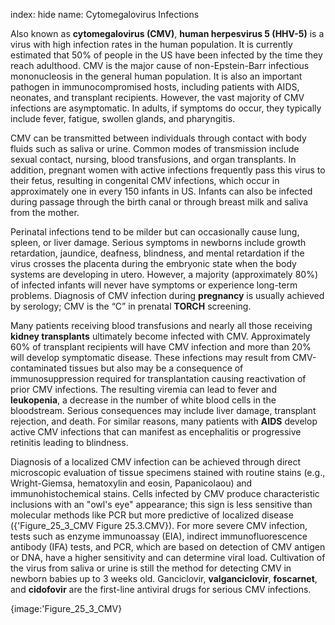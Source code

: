 index: hide
name: Cytomegalovirus Infections

Also known as  **cytomegalovirus (CMV)**,  **human herpesvirus 5 (HHV-5)** is a virus with high infection rates in the human population. It is currently estimated that 50% of people in the US have been infected by the time they reach adulthood. CMV is the major cause of non-Epstein-Barr infectious mononucleosis in the general human population. It is also an important pathogen in immunocompromised hosts, including patients with AIDS, neonates, and transplant recipients. However, the vast majority of CMV infections are asymptomatic. In adults, if symptoms do occur, they typically include fever, fatigue, swollen glands, and pharyngitis.

CMV can be transmitted between individuals through contact with body fluids such as saliva or urine. Common modes of transmission include sexual contact, nursing, blood transfusions, and organ transplants. In addition, pregnant women with active infections frequently pass this virus to their fetus, resulting in congenital CMV infections, which occur in approximately one in every 150 infants in US. Infants can also be infected during passage through the birth canal or through breast milk and saliva from the mother.

Perinatal infections tend to be milder but can occasionally cause lung, spleen, or liver damage. Serious symptoms in newborns include growth retardation, jaundice, deafness, blindness, and mental retardation if the virus crosses the placenta during the embryonic state when the body systems are developing in utero. However, a majority (approximately 80%) of infected infants will never have symptoms or experience long-term problems. Diagnosis of CMV infection during  **pregnancy** is usually achieved by serology; CMV is the “C” in prenatal  **TORCH** screening.

Many patients receiving blood transfusions and nearly all those receiving  **kidney transplants** ultimately become infected with CMV. Approximately 60% of transplant recipients will have CMV infection and more than 20% will develop symptomatic disease. These infections may result from CMV-contaminated tissues but also may be a consequence of immunosuppression required for transplantation causing reactivation of prior CMV infections. The resulting viremia can lead to fever and  **leukopenia**, a decrease in the number of white blood cells in the bloodstream. Serious consequences may include liver damage, transplant rejection, and death. For similar reasons, many patients with  **AIDS** develop active CMV infections that can manifest as encephalitis or progressive retinitis leading to blindness.

Diagnosis of a localized CMV infection can be achieved through direct microscopic evaluation of tissue specimens stained with routine stains (e.g., Wright-Giemsa, hematoxylin and eosin, Papanicolaou) and immunohistochemical stains. Cells infected by CMV produce characteristic inclusions with an "owl's eye" appearance; this sign is less sensitive than molecular methods like PCR but more predictive of localized disease ({'Figure_25_3_CMV Figure 25.3.CMV}). For more severe CMV infection, tests such as enzyme immunoassay (EIA), indirect immunofluorescence antibody (IFA) tests, and PCR, which are based on detection of CMV antigen or DNA, have a higher sensitivity and can determine viral load. Cultivation of the virus from saliva or urine is still the method for detecting CMV in newborn babies up to 3 weeks old. Ganciclovir,  **valganciclovir**,  **foscarnet**, and  **cidofovir** are the first-line antiviral drugs for serious CMV infections.


{image:'Figure_25_3_CMV}
        
